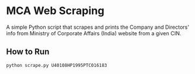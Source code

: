 # MCA Web Scraping

A simple Python script that scrapes and prints the Company and Directors' info from Ministry of Corporate Affairs (India) website from a given CIN.

## How to Run

`python scrape.py U40108HP1995PTC016183`